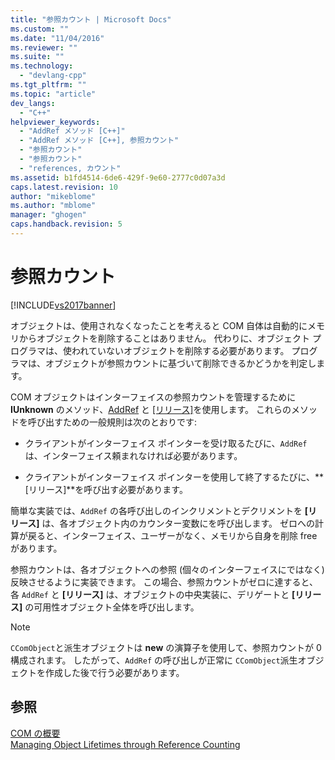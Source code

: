 ```yaml
---
title: "参照カウント | Microsoft Docs"
ms.custom: ""
ms.date: "11/04/2016"
ms.reviewer: ""
ms.suite: ""
ms.technology: 
  - "devlang-cpp"
ms.tgt_pltfrm: ""
ms.topic: "article"
dev_langs: 
  - "C++"
helpviewer_keywords: 
  - "AddRef メソッド [C++]"
  - "AddRef メソッド [C++], 参照カウント"
  - "参照カウント"
  - "参照カウント"
  - "references, カウント"
ms.assetid: b1fd4514-6de6-429f-9e60-2777c0d07a3d
caps.latest.revision: 10
author: "mikeblome"
ms.author: "mblome"
manager: "ghogen"
caps.handback.revision: 5
---
```

# 参照カウント
[!INCLUDE[vs2017banner](../assembler/inline/includes/vs2017banner.md)]

オブジェクトは、使用されなくなったことを考えると COM 自体は自動的にメモリからオブジェクトを削除することはありません。  代わりに、オブジェクト プログラマは、使われていないオブジェクトを削除する必要があります。  プログラマは、オブジェクトが参照カウントに基づいて削除できるかどうかを判定します。  
  
 COM オブジェクトはインターフェイスの参照カウントを管理するために **IUnknown** のメソッド、[AddRef](http://msdn.microsoft.com/library/windows/desktop/ms691379) と [\[リリース\]](http://msdn.microsoft.com/library/windows/desktop/ms682317)を使用します。  これらのメソッドを呼び出すための一般規則は次のとおりです:  
  
-   クライアントがインターフェイス ポインターを受け取るたびに、`AddRef` は、インターフェイス頼まれなければ必要があります。  
  
-   クライアントがインターフェイス ポインターを使用して終了するたびに、**\[リリース\]**を呼び出す必要があります。  
  
 簡単な実装では、`AddRef` の各呼び出しのインクリメントとデクリメントを **\[リリース\]** は、各オブジェクト内のカウンター変数にを呼び出します。  ゼロへの計算が戻ると、インターフェイス、ユーザーがなく、メモリから自身を削除 free があります。  
  
 参照カウントは、各オブジェクトへの参照 \(個々のインターフェイスにではなく\) 反映させるように実装できます。  この場合、参照カウントがゼロに達すると、各 `AddRef` と **\[リリース\]** は、オブジェクトの中央実装に、デリゲートと **\[リリース\]** の可用性オブジェクト全体を呼び出します。  
  
> [!NOTE]
>  `CComObject`と派生オブジェクトは **new** の演算子を使用して、参照カウントが 0 構成されます。  したがって、`AddRef` の呼び出しが正常に `CComObject`派生オブジェクトを作成した後で行う必要があります。  
  
## 参照  
 [COM の概要](../atl/introduction-to-com.md)   
 [Managing Object Lifetimes through Reference Counting](http://msdn.microsoft.com/library/windows/desktop/ms687260)